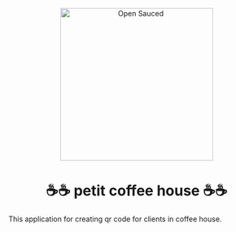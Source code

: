 <div align="center">
  <br>
  <img alt="Open Sauced" src="https://github.com/Enotik-code/coffee-team/blob/main/petit_photo.png" width="300px">
  <h1>☕☕ petit coffee house ☕☕</h1>
</div>

This application for creating qr code for clients in coffee house. 


